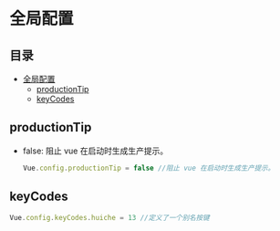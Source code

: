 # 全局配置

## 目录
  - [全局配置](#全局配置)
    - [productionTip](#productionTip)
    - [keyCodes](#keyCodes)

## productionTip
  - false: 阻止 vue 在启动时生成生产提示。
    ```js
    Vue.config.productionTip = false //阻止 vue 在启动时生成生产提示。
    ```
    
    
## keyCodes
  ```js
  Vue.config.keyCodes.huiche = 13 //定义了一个别名按键
  ```
